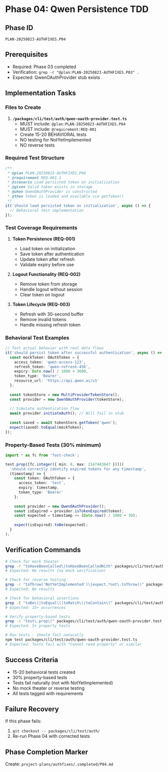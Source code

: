 # Phase 04: Qwen Persistence TDD

## Phase ID
`PLAN-20250823-AUTHFIXES.P04`

## Prerequisites
- Required: Phase 03 completed
- Verification: `grep -r "@plan:PLAN-20250823-AUTHFIXES.P03" .`
- Expected: QwenOAuthProvider stub exists

## Implementation Tasks

### Files to Create

1. **`/packages/cli/test/auth/qwen-oauth-provider.test.ts`**
   - MUST include: `@plan:PLAN-20250823-AUTHFIXES.P04`
   - MUST include: `@requirement:REQ-001`
   - Create 15-20 BEHAVIORAL tests
   - NO testing for NotYetImplemented
   - NO reverse tests

### Required Test Structure

```typescript
/**
 * @plan PLAN-20250823-AUTHFIXES.P04
 * @requirement REQ-001.1
 * @scenario Load persisted token on initialization
 * @given Valid token exists in storage
 * @when QwenOAuthProvider is constructed
 * @then Token is loaded and available via getToken()
 */
it('should load persisted token on initialization', async () => {
  // Behavioral test implementation
});
```

### Test Coverage Requirements

1. **Token Persistence (REQ-001)**
   - Load token on initialization
   - Save token after authentication
   - Update token after refresh
   - Validate expiry before use

2. **Logout Functionality (REQ-002)**
   - Remove token from storage
   - Handle logout without session
   - Clear token on logout

3. **Token Lifecycle (REQ-003)**
   - Refresh with 30-second buffer
   - Remove invalid tokens
   - Handle missing refresh token

### Behavioral Test Examples

```typescript
// Test actual behavior with real data flows
it('should persist token after successful authentication', async () => {
  const mockToken: OAuthToken = {
    access_token: 'qwen-access-123',
    refresh_token: 'qwen-refresh-456',
    expiry: Date.now() / 1000 + 3600,
    token_type: 'Bearer',
    resource_url: 'https://api.qwen.ai/v1'
  };
  
  const tokenStore = new MultiProviderTokenStore();
  const provider = new QwenOAuthProvider(tokenStore);
  
  // Simulate authentication flow
  await provider.initiateAuth(); // Will fail in stub
  
  const saved = await tokenStore.getToken('qwen');
  expect(saved).toEqual(mockToken);
});
```

### Property-Based Tests (30% minimum)

```typescript
import * as fc from 'fast-check';

test.prop([fc.integer({ min: 0, max: 2147483647 })])(
  'should correctly identify expired tokens for any timestamp',
  (timestamp) => {
    const token: OAuthToken = {
      access_token: 'test',
      expiry: timestamp,
      token_type: 'Bearer'
    };
    
    const provider = new QwenOAuthProvider();
    const isExpired = provider.isTokenExpired(token);
    const expected = timestamp <= (Date.now() / 1000 + 30);
    
    expect(isExpired).toBe(expected);
  }
);
```

## Verification Commands

```bash
# Check for mock theater
grep -r "toHaveBeenCalled\|toHaveBeenCalledWith" packages/cli/test/auth/
# Expected: No results (no mock verification)

# Check for reverse testing
grep -r "toThrow('NotYetImplemented')\|expect.*not\.toThrow()" packages/cli/test/auth/
# Expected: No results

# Check for behavioral assertions
grep -E "toBe\(|toEqual\(|toMatch\(|toContain\(" packages/cli/test/auth/qwen-oauth-provider.test.ts
# Expected: 15+ occurrences

# Verify property-based tests
grep -c "test\.prop\(" packages/cli/test/auth/qwen-oauth-provider.test.ts
# Expected: 5+ property tests

# Run tests - should fail naturally
npm test packages/cli/test/auth/qwen-oauth-provider.test.ts
# Expected: Tests fail with "Cannot read property" or similar
```

## Success Criteria

- 15-20 behavioral tests created
- 30% property-based tests
- Tests fail naturally (not with NotYetImplemented)
- No mock theater or reverse testing
- All tests tagged with requirements

## Failure Recovery

If this phase fails:
1. `git checkout -- packages/cli/test/auth/`
2. Re-run Phase 04 with corrected tests

## Phase Completion Marker

Create: `project-plans/authfixes/.completed/P04.md`
